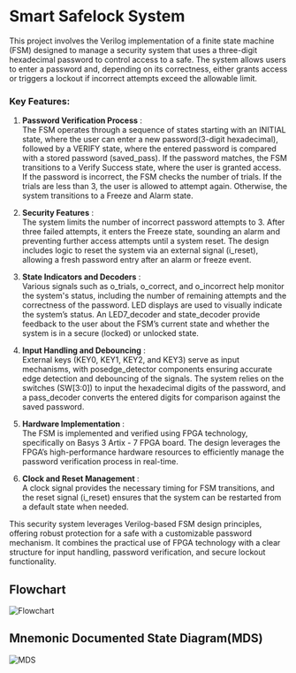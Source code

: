 # Smart Safelock System
This project involves the Verilog implementation of a finite state machine (FSM) designed to manage a security system that uses a three-digit hexadecimal password to control access to a safe. The system allows users to enter a password and, depending on its correctness, either grants access or triggers a lockout if incorrect attempts exceed the allowable limit.

### Key Features:

1) **Password Verification Process** : <br>
The FSM operates through a sequence of states starting with an INITIAL state, where the user can enter a new password(3-digit hexadecimal), followed by a VERIFY state, where the entered password is compared with a stored password (saved_pass). If the password matches, the FSM transitions to a Verify Success state, where the user is granted access. If the password is incorrect, the FSM checks the number of trials. If the trials are less than 3, the user is allowed to attempt again. Otherwise, the system transitions to a Freeze and Alarm state.

2) **Security Features** : <br>
The system limits the number of incorrect password attempts to 3. After three failed attempts, it enters the Freeze state, sounding an alarm and preventing further access attempts until a system reset. The design includes logic to reset the system via an external signal (i_reset), allowing a fresh password entry after an alarm or freeze event.

3) **State Indicators and Decoders** : <br>
Various signals such as o_trials, o_correct, and o_incorrect help monitor the system's status, including the number of remaining attempts and the correctness of the password. LED displays are used to visually indicate the system’s status. An LED7_decoder and state_decoder provide feedback to the user about the FSM’s current state and whether the system is in a secure (locked) or unlocked state.

4) **Input Handling and Debouncing** : <br>
External keys (KEY0, KEY1, KEY2, and KEY3) serve as input mechanisms, with posedge_detector components ensuring accurate edge detection and debouncing of the signals. The system relies on the switches (SW[3:0]) to input the hexadecimal digits of the password, and a pass_decoder converts the entered digits for comparison against the saved password.

5) **Hardware Implementation** : <br>
The FSM is implemented and verified using FPGA technology, specifically on Basys 3 Artix - 7 FPGA board. The design leverages the FPGA’s high-performance hardware resources to efficiently manage the password verification process in real-time.

6) **Clock and Reset Management** : <br>
A clock signal provides the necessary timing for FSM transitions, and the reset signal (i_reset) ensures that the system can be restarted from a default state when needed.


This security system leverages Verilog-based FSM design principles, offering robust protection for a safe with a customizable password mechanism. It combines the practical use of FPGA technology with a clear structure for input handling, password verification, and secure lockout functionality.

## Flowchart
![_Flowchart_](https://github.com/user-attachments/assets/cbbdec47-eaaf-4a51-9324-319f65c4c549)

## Mnemonic Documented State Diagram(MDS)
![MDS](https://github.com/user-attachments/assets/aefea8f5-70ee-4a81-ae0a-68226591d6c1)

